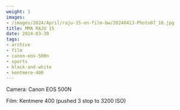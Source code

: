 ```yaml
---
weight: 1
images:
- /images/2024/April/raju-15-on-film-bw/20240413-Photo07_10.jpg
title: MMA RAJU 15
date: 2024-03-30
tags:
- archive
- film
- canon-eos-500n
- sports
- black-and-white
- kentmere-400
---
```


Camera: Canon EOS 500N

Film: Kentmere 400 (pushed 3 stop to 3200 ISO)